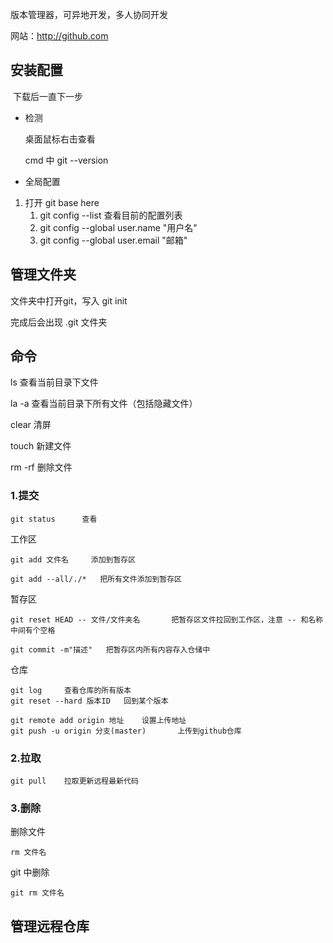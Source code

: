 版本管理器，可异地开发，多人协同开发

网站：http://github.com

## 安装配置

​	下载后一直下一步

+ 检测

  桌面鼠标右击查看

  cmd 中 git --version

+ 全局配置

1. 打开 git base here
   1. git config --list	查看目前的配置列表
   2. git config --global user.name "用户名"
   3. git config --global user.email "邮箱"



## 管理文件夹

文件夹中打开git，写入 git init

完成后会出现 .git 文件夹


## 命令

ls 	查看当前目录下文件

la -a		查看当前目录下所有文件（包括隐藏文件）

clear		清屏

touch		新建文件

rm -rf		删除文件

### 1.提交

```
git status		查看
```

工作区

```
git add 文件名		添加到暂存区

git add --all/./*	把所有文件添加到暂存区
```

暂存区

```
git reset HEAD -- 文件/文件夹名		把暂存区文件拉回到工作区，注意 -- 和名称中间有个空格

git commit -m"描述"	把暂存区内所有内容存入仓储中
```

仓库

```
git log		查看仓库的所有版本
git reset --hard 版本ID	回到某个版本

git remote add origin 地址	设置上传地址
git push -u origin 分支(master)		上传到github仓库
```

### 2.拉取

```
git pull	拉取更新远程最新代码
```



### 3.删除

删除文件

```
rm 文件名
```

git 中删除

```
git rm 文件名
```

## 管理远程仓库

